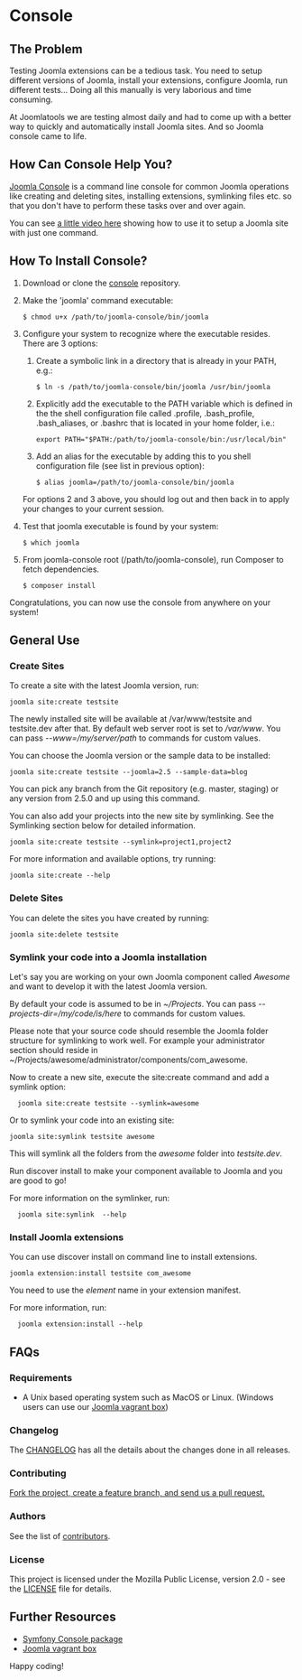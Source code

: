 # Console

## The Problem

Testing Joomla extensions can be a tedious task. You need to setup different versions of Joomla, install your extensions, configure Joomla, run different tests… Doing all this manually is very laborious and time consuming.

At Joomlatools we are testing almost daily and had to come up with a better way to quickly and automatically install Joomla sites. And so Joomla console came to life.

## How Can Console Help You?

[Joomla Console](https://github.com/joomlatools/joomla-console) is a command line console for common Joomla operations like creating and deleting sites, installing extensions, symlinking files etc. so that you don't have to perform these tasks over and over again.

You can see [a little video here](http://www.youtube.com/watch?v=3W5ahHCd9pU) showing how to use it to setup a Joomla site with just one command.

## How To Install Console?

1. Download or clone the [console](https://github.com/joomlatools/joomla-console) repository.

1. Make the 'joomla' command executable:

    `$ chmod u+x /path/to/joomla-console/bin/joomla`

1. Configure your system to recognize where the executable resides. There are 3 options:
    1. Create a symbolic link in a directory that is already in your PATH, e.g.:

        `$ ln -s /path/to/joomla-console/bin/joomla /usr/bin/joomla`

    1. Explicitly add the executable to the PATH variable which is defined in the the shell configuration file called .profile, .bash_profile, .bash_aliases, or .bashrc that is located in your home folder, i.e.:

        `export PATH="$PATH:/path/to/joomla-console/bin:/usr/local/bin"`

    1. Add an alias for the executable by adding this to you shell configuration file (see list in previous option):

        `$ alias joomla=/path/to/joomla-console/bin/joomla`

    For options 2 and 3 above, you should log out and then back in to apply your changes to your current session.

1. Test that joomla executable is found by your system:

    `$ which joomla`

1. From joomla-console root (/path/to/joomla-console), run Composer to fetch dependencies.

    `$ composer install`

Congratulations, you can now use the console from anywhere on your system!

## General Use 

### Create Sites

To create a site with the latest Joomla version, run:

    joomla site:create testsite

The newly installed site will be available at /var/www/testsite and testsite.dev after that.
By default web server root is set to _/var/www_. You can pass _--www=/my/server/path_ to commands for custom values.

You can choose the Joomla version or the sample data to be installed:

    joomla site:create testsite --joomla=2.5 --sample-data=blog

You can pick any branch from the Git repository (e.g. master, staging) or any version from 2.5.0 and up using this command.

You can also add your projects into the new site by symlinking. See the Symlinking section below for detailed information.

    joomla site:create testsite --symlink=project1,project2

For more information and available options, try running:

    joomla site:create --help

### Delete Sites

You can delete the sites you have created by running:

    joomla site:delete testsite

### Symlink your code into a Joomla installation

Let's say you are working on your own Joomla component called _Awesome_ and want to develop it with the latest Joomla version.

By default your code is assumed to be in _~/Projects_. You can pass _--projects-dir=/my/code/is/here_ to commands for custom values.

Please note that your source code should resemble the Joomla folder structure for symlinking to work well. For example your administrator section should reside in ~/Projects/awesome/administrator/components/com_awesome.

Now to create a new site, execute the site:create command and add a symlink option:

      joomla site:create testsite --symlink=awesome

Or to symlink your code into an existing site:

    joomla site:symlink testsite awesome

This will symlink all the folders from the _awesome_ folder into _testsite.dev_.

Run discover install to make your component available to Joomla and you are good to go!

For more information on the symlinker, run:

      joomla site:symlink  --help

### Install Joomla extensions
You can use discover install on command line to install extensions.

    joomla extension:install testsite com_awesome

You need to use the _element_ name in your extension manifest.

For more information, run:

      joomla extension:install --help

## FAQs 

### Requirements

* A Unix based operating system such as MacOS or Linux. (Windows users can use our [Joomla vagrant box](https://github.com/joomlatools/joomla-vagrant))

### Changelog

The [CHANGELOG](https://github.com/joomlatools/joomla-console/blob/master/CHANGELOG.md) has all the details about the changes done in all releases.

### Contributing

[Fork the project, create a feature branch, and send us a pull request.](../preface/contributing.md)

### Authors

See the list of [contributors](https://github.com/joomlatools/joomla-console/contributors).

### License

This project is licensed under the Mozilla Public License, version 2.0 - see the [LICENSE](https://github.com/joomlatools/joomla-console/blob/master/LICENSE) file for details.

## Further Resources
 
- [Symfony Console package](https://github.com/symfony/Console)
- [Joomla vagrant box](https://github.com/joomlatools/joomla-vagrant)

Happy coding!




